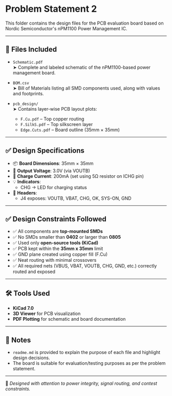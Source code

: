 # Problem Statement 2

This folder contains the design files for the PCB evaluation board based on Nordic Semiconductor's nPM1100 Power Management IC.

---

## 📁 Files Included

- `Schematic.pdf`  
  ➤ Complete and labeled schematic of the nPM1100-based power management board.

- `BOM.csv`  
  ➤ Bill of Materials listing all SMD components used, along with values and footprints.

- `pcb_design/`  
  ➤ Contains layer-wise PCB layout plots:
  - `F.Cu.pdf` – Top copper routing
  - `F.SilkS.pdf` – Top silkscreen layer
  - `Edge.Cuts.pdf` – Board outline (35mm × 35mm)

---

## ✅ Design Specifications

- 📦 **Board Dimensions**: 35mm × 35mm  
- 🔌 **Output Voltage**: 3.0V (via VOUTB)  
- 🔋 **Charge Current**: 200mA (set using 5Ω resistor on ICHG pin)  
- 💡 **Indicators**:
  - CHG → LED for charging status
- 🔧 **Headers**:
  - J4 exposes: VOUTB, VBAT, CHG, OK, SYS-ON, GND

---

## ✅ Design Constraints Followed

- ✅ All components are **top-mounted SMDs**
- ✅ No SMDs smaller than **0402** or larger than **0805**
- ✅ Used only **open-source tools (KiCad)**
- ✅ PCB kept within the **35mm x 35mm** limit
- ✅ GND plane created using copper fill (F.Cu)
- ✅ Neat routing with minimal crossovers
- ✅ All required nets (VBUS, VBAT, VOUTB, CHG, GND, etc.) correctly routed and exposed

---

## 🛠️ Tools Used

- **KiCad 7.0**
- **3D Viewer** for PCB visualization
- **PDF Plotting** for schematic and board documentation

---

## 📌 Notes

- `readme.md` is provided to explain the purpose of each file and highlight design decisions.
- The board is suitable for evaluation/testing purposes as per the problem statement.

---

🧠 *Designed with attention to power integrity, signal routing, and contest constraints.*

